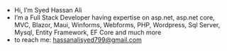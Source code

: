 - Hi, I’m Syed Hassan Ali
- I’m a Full Stack Developer having expertise on asp.net, asp.net core, MVC, Blazor, Maui, Winforms, Webforms, PHP, Wordpress, Sql Server, Mysql, Entity Framework, EF Core and much more
- to reach me: hassanalisyed799@gmail.com


<!---
SyedHassanAli43160/SyedHassanAli43160 is a ✨ special ✨ repository because its `README.md` (this file) appears on your GitHub profile.
You can click the Preview link to take a look at your changes.
--->
